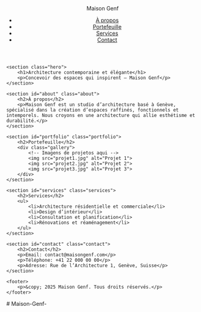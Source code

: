 <!DOCTYPE html>
<html lang="fr">
<head>
    <meta charset="UTF-8">
    <meta name="viewport" content="width=device-width, initial-scale=1.0">
    <title>Maison Genf | Architecture & Design</title>
    <link rel="stylesheet" href="style.css">
</head>
<body>
    <header>
        <div class="logo">Maison Genf</div>
        <nav>
            <ul>
                <li><a href="#about">À propos</a></li>
                <li><a href="#portfolio">Portefeuille</a></li>
                <li><a href="#services">Services</a></li>
                <li><a href="#contact">Contact</a></li>
            </ul>
        </nav>
    </header>

    <section class="hero">
        <h1>Architecture contemporaine et élégante</h1>
        <p>Concevoir des espaces qui inspirent — Maison Genf</p>
    </section>

    <section id="about" class="about">
        <h2>À propos</h2>
        <p>Maison Genf est un studio d’architecture basé à Genève, spécialisé dans la création d’espaces raffinés, fonctionnels et intemporels. Nous croyons en une architecture qui allie esthétisme et durabilité.</p>
    </section>

    <section id="portfolio" class="portfolio">
        <h2>Portefeuille</h2>
        <div class="gallery">
            <!-- Imagens de projetos aqui -->
            <img src="projet1.jpg" alt="Projet 1">
            <img src="projet2.jpg" alt="Projet 2">
            <img src="projet3.jpg" alt="Projet 3">
        </div>
    </section>

    <section id="services" class="services">
        <h2>Services</h2>
        <ul>
            <li>Architecture résidentielle et commerciale</li>
            <li>Design d’intérieur</li>
            <li>Consultation et planification</li>
            <li>Rénovations et réaménagement</li>
        </ul>
    </section>

    <section id="contact" class="contact">
        <h2>Contact</h2>
        <p>Email: contact@maisongenf.com</p>
        <p>Téléphone: +41 22 000 00 00</p>
        <p>Adresse: Rue de l’Architecture 1, Genève, Suisse</p>
    </section>

    <footer>
        <p>&copy; 2025 Maison Genf. Tous droits réservés.</p>
    </footer>
</body>
</html># Maison-Genf-